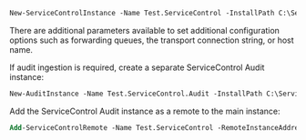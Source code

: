 ```ps
New-ServiceControlInstance -Name Test.ServiceControl -InstallPath C:\ServiceControl\Bin -DBPath C:\ServiceControl\DB -LogPath C:\ServiceControl\Logs -Port 33334 -DatabaseMaintenancePort 33335 -Transport MSMQ -ErrorQueue error1 -ErrorRetentionPeriod 10:00:00:00
```

There are additional parameters available to set additional configuration options such as forwarding queues, the transport connection string, or host name.

If audit ingestion is required, create a separate ServiceControl Audit instance:

```ps
New-AuditInstance -Name Test.ServiceControl.Audit -InstallPath C:\ServiceControl.Audit\Bin -DBPath C:\ServiceControl.Audit\DB -LogPath C:\ServiceControl.Audit\Logs -Port 44444 -DatabaseMaintenancePort 44445 -Transport MSMQ -AuditQueue audit1 -AuditRetentionPeriod 10:00:00:00 -ForwardAuditMessages:$false -ServiceControlAddress Test.ServiceControl
```

Add the ServiceControl Audit instance as a remote to the main instance:

```ps
Add-ServiceControlRemote -Name Test.ServiceControl -RemoteInstanceAddress http://localhost:44444/api
```